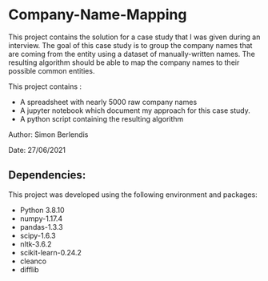 # Company-Name-Mapping

This project contains the solution for a case study that I was given during an interview.
The goal of this case study is to group the company names that are coming from the entity using a dataset of manually-written names.
The resulting algorithm should be able to map the company names to their possible common entities. 

This project contains :
 * A spreadsheet with nearly 5000 raw company names
 * A jupyter notebook which document my approach for this case study.
 * A python script containing the resulting algorithm  

Author: Simon Berlendis

Date: 27/06/2021

## Dependencies:

This project was developed using the following environment and packages: 
 * Python 3.8.10
 * numpy-1.17.4
 * pandas-1.3.3
 * scipy-1.6.3
 * nltk-3.6.2
 * scikit-learn-0.24.2
 * cleanco
 * difflib

